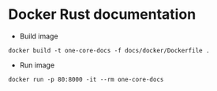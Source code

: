 # Docker Rust documentation

- Build image

```shell
docker build -t one-core-docs -f docs/docker/Dockerfile .
```

- Run image

```shell
docker run -p 80:8000 -it --rm one-core-docs
```

